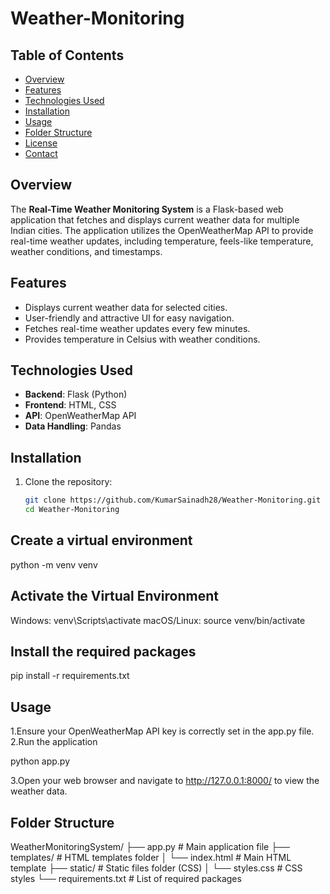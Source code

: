 # Weather-Monitoring

## Table of Contents
- [Overview](#overview)
- [Features](#features)
- [Technologies Used](#technologies-used)
- [Installation](#installation)
- [Usage](#usage)
- [Folder Structure](#folder-structure)
- [License](#license)
- [Contact](#contact)

## Overview
The **Real-Time Weather Monitoring System** is a Flask-based web application that fetches and displays current weather data for multiple Indian cities. The application utilizes the OpenWeatherMap API to provide real-time weather updates, including temperature, feels-like temperature, weather conditions, and timestamps.

## Features
- Displays current weather data for selected cities.
- User-friendly and attractive UI for easy navigation.
- Fetches real-time weather updates every few minutes.
- Provides temperature in Celsius with weather conditions.

## Technologies Used
- **Backend**: Flask (Python)
- **Frontend**: HTML, CSS
- **API**: OpenWeatherMap API
- **Data Handling**: Pandas

## Installation
1. Clone the repository:
   ```bash
   git clone https://github.com/KumarSainadh28/Weather-Monitoring.git
   cd Weather-Monitoring
## Create a virtual environment
python -m venv venv

## Activate the Virtual Environment
Windows:
venv\Scripts\activate
macOS/Linux:
source venv/bin/activate

## Install the required packages
pip install -r requirements.txt


## Usage
1.Ensure your OpenWeatherMap API key is correctly set in the app.py file.
2.Run the application

python app.py

3.Open your web browser and navigate to http://127.0.0.1:8000/ to view the weather data.

## Folder Structure

WeatherMonitoringSystem/
├── app.py                # Main application file
├── templates/            # HTML templates folder
│   └── index.html       # Main HTML template
├── static/               # Static files folder (CSS)
│   └── styles.css       # CSS styles
└── requirements.txt      # List of required packages

